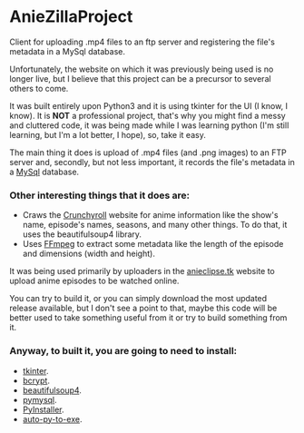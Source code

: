 # AnieZillaProject

Client for uploading .mp4 files to an ftp server and registering the file's metadata in a MySql database.

Unfortunately, the website on which it was previously being used is no longer live, but I believe that this project can be a precursor to several others to come.

It was built entirely upon Python3 and it is using tkinter for the UI (I know, I know). It is **__NOT__** a professional project, that's why you might find a messy and cluttered code, it was being made while I was learning python (I'm still learning, but I'm a lot better, I hope), so, take it easy.

The main thing it does is upload of .mp4 files (and .png images) to an FTP server and, secondly, but not less important, it records the file's metadata in a [MySql](https://www.mysql.com/) database.

### Other interesting things that it does are:
- Craws the [Crunchyroll](https://www.crunchyroll.com/pt-br) website for anime information like the show's name, episode's names, seasons, and many other things. To do that, it uses the beautifulsoup4 library.
- Uses [FFmpeg](https://ffmpeg.org/) to extract some metadata like the length of the episode and dimensions (width and height).

It was being used primarily by uploaders in the [anieclipse.tk](http://anieclipse.tk) website to upload anime episodes to be watched online.

You can try to build it, or you can simply download the most updated release available, but I don't see a point to that, maybe this code will be better used to take something useful from it or try to build something from it.

### Anyway, to built it, you are going to need to install:
 - [tkinter](https://docs.python.org/3/library/tkinter.html).
 - [bcrypt](https://pypi.org/project/bcrypt/).
 - [beautifulsoup4](https://pypi.org/project/beautifulsoup4/).
 - [pymysql](https://pypi.org/project/PyMySQL/).
 - [PyInstaller](https://www.pyinstaller.org/).
 - [auto-py-to-exe](https://pypi.org/project/auto-py-to-exe/).
